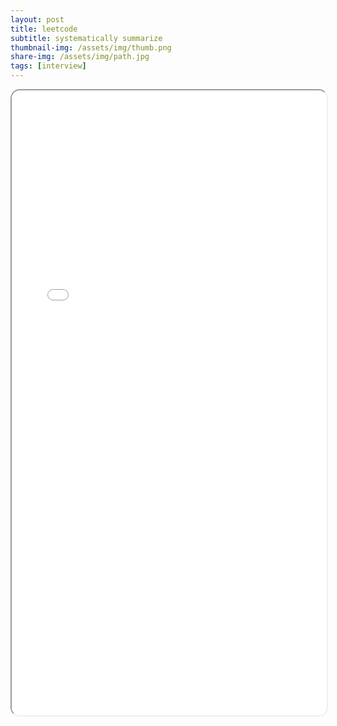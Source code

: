 ```yaml
---
layout: post
title: leetcode
subtitle: systematically summarize
thumbnail-img: /assets/img/thumb.png
share-img: /assets/img/path.jpg
tags: [interview]
---
```




<iframe 
  src="/assets/pdf/MCM-2012496.pdf" 
  width="100%" 
  height="1000px" 
  style="border-radius: 15px;">
</iframe>
